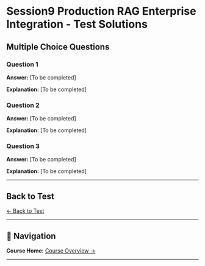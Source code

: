 # Session9 Production RAG Enterprise Integration - Test Solutions

## Multiple Choice Questions

### Question 1
**Answer:** [To be completed]

**Explanation:** [To be completed]

### Question 2
**Answer:** [To be completed]

**Explanation:** [To be completed]

### Question 3
**Answer:** [To be completed]

**Explanation:** [To be completed]

---

## Back to Test

[← Back to Test](Session9_Production_RAG_Enterprise_Integration.md)

---

## 🧭 Navigation

**Course Home:** [Course Overview →](../index.md)

---
